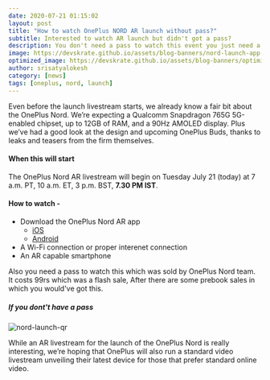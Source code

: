 ```yaml
---
date: 2020-07-21 01:15:02
layout: post
title: "How to watch OnePlus NORD AR launch without pass?"
subtitle: Interested to watch AR launch but didn't got a pass?
description: You don't need a pass to watch this event you just need a phone, install this now.
image: https://devskrate.github.io/assets/blog-banners/nord-launch-app.jpg
optimized_image: https://devskrate.github.io/assets/blog-banners/optimized/nord-launch-app.webp
author: srisatyalokesh
category: [news]
tags: [oneplus, nord, launch]
---
```


Even before the launch livestream starts, we already know a fair bit about the OnePlus Nord. We’re expecting a Qualcomm Snapdragon 765G 5G-enabled chipset, up to 12GB of RAM, and a 90Hz AMOLED display. Plus we’ve had a good look at the design and upcoming OnePlus Buds, thanks to leaks and teasers from the firm themselves.

#### When this will start

The OnePlus Nord AR livestream will begin on Tuesday July 21 (today) at 7 a.m. PT, 10 a.m. ET, 3 p.m. BST, **7.30 PM IST**.

#### How to watch - 

- Download the OnePlus Nord AR app
  - [iOS](https://apple.co/3eI5aLh)
  - [Android](https://bit.ly/3jjbYm9)
- A Wi-Fi connection or proper interenet connection
- An AR capable smartphone

Also you need a pass to watch this which was sold by OnePlus Nord team. It costs 99rs which was a flash sale, After there are some prebook sales in which you would've got this.

##### If you dont't have a pass

![nord-launch-qr](https://devskrate.github.io/assets/images/oneplus/nord-launch-qr.jpg)

While an AR livestream for the launch of the OnePlus Nord is really interesting, we’re hoping that OnePlus will also run a standard video livestream unveiling their latest device for those that prefer standard online video.
